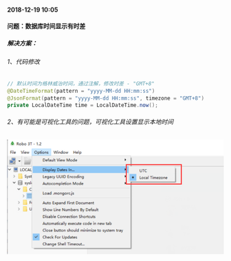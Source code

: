 #### **2018-12-19	10:05**

#### 问题：数据库时间显示有时差

##### 解决方案：

###### 1、代码修改

```java
// 默认时间为格林威治时间，通过注解，修改时差 - "GMT+8" 
@DateTimeFormat(pattern = "yyyy-MM-dd HH:mm:ss") 
@JsonFormat(pattern = "yyyy-MM-dd HH:mm:ss", timezone = "GMT+8") 
private LocalDateTime time = LocalDateTime.now();
```

###### 2、有可能是可视化工具的问题，可视化工具设置显示本地时间

![mongo-time-option](mongo.assets/mongo-time-option.png)